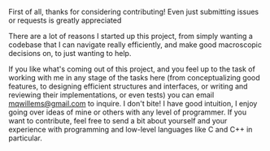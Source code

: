 First of all, thanks for considering contributing! Even just submitting issues or requests is greatly appreciated

There are a lot of reasons I started up this project, from simply wanting a codebase that I can navigate really efficiently, and make good macroscopic decisions on, to just wanting to help.

If you like what's coming out of this project, and you feel up to the task of working with me in any stage of the tasks here (from conceptualizing good features, to designing efficient structures and interfaces, or writing and reviewing their implementations, or even tests) you can email mqwillems@gmail.com to inquire.
I don't bite! I have good intuition, I enjoy going over ideas of mine or others with any level of programmer. 
If you want to contribute, feel free to send a bit about yourself and your experience with programming and low-level languages like C and C++ in particular.
